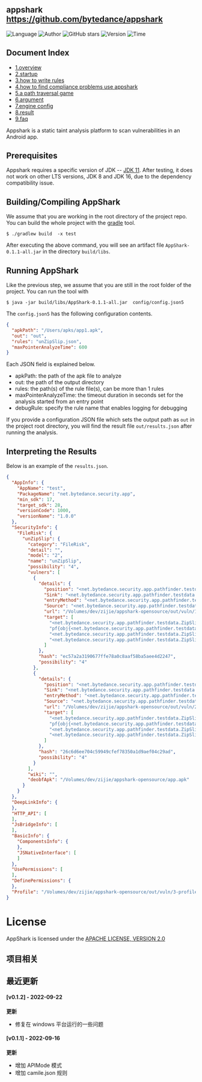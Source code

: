 ## appshark <https://github.com/bytedance/appshark>
<!--auto_detail_badge_begin_0b490ffb61b26b45de3ea5d7dd8a582e-->
![Language](https://img.shields.io/badge/Language-Kotlin-blue)
![Author](https://img.shields.io/badge/Author-bytedance-orange)
![GitHub stars](https://img.shields.io/github/stars/bytedance/appshark.svg?style=flat&logo=github)
![Version](https://img.shields.io/badge/Version-V0.1.2-red)
![Time](https://img.shields.io/badge/Join-20220914-green)
<!--auto_detail_badge_end_fef74f2d7ea73fcc43ff78e05b1e7451-->

## Document Index
- [1.overview](doc/zh/overview.md)
- [2.startup](doc/zh/startup.md)
- [3.how to write rules](doc/zh/how_to_write_rules.md)
- [4.how to find compliance problems use appshark](doc/zh/how_to_find_compliance_problem_use_appshark.md)
- [5.a path traversal game](doc/zh/path_traversal_game.md)
- [6.argument](doc/zh/argument.md)
- [7.engine config](doc/zh/EngineConfig.md)
- [8.result](doc/zh/result.md)
- [9.faq](doc/zh/faq.md)


Appshark is a static taint analysis platform to scan vulnerabilities in an Android app.

## Prerequisites

Appshark requires a specific version of JDK
-- [JDK 11](https://www.oracle.com/java/technologies/javase/jdk11-archive-downloads.html). After testing, it does not
work on other LTS versions, JDK 8 and JDK 16, due to the dependency compatibility issue.

## Building/Compiling AppShark

We assume that you are working in the root directory of the project repo. You can build the whole project with
the [gradle](https://gradle.org/) tool.

```shell
$ ./gradlew build  -x test 
```

After executing the above command, you will see an artifact file `AppShark-0.1.1-all.jar` in the directory `build/libs`.

## Running AppShark

Like the previous step, we assume that you are still in the root folder of the project. You can run the tool with

 ```shell
 $ java -jar build/libs/AppShark-0.1.1-all.jar  config/config.json5
 ```

The `config.json5` has the following configuration contents.

```JSON
{
  "apkPath": "/Users/apks/app1.apk",
  "out": "out",
  "rules": "unZipSlip.json",
  "maxPointerAnalyzeTime": 600
} 
```

Each JSON field is explained below.

- apkPath: the path of the apk file to analyze
- out: the path of the output directory
- rules: the path(s) of the rule file(s), can be more than 1 rules
- maxPointerAnalyzeTime: the timeout duration in seconds set for the analysis started from an entry point
- debugRule: specify the rule name that enables logging for debugging

If you provide a configuration JSON file which sets the output path as `out` in the project root directory, you will
find the result file `out/results.json` after running the analysis.

## Interpreting the Results

Below is an example of the `results.json`.

```JSON
{
  "AppInfo": {
    "AppName": "test",
    "PackageName": "net.bytedance.security.app",
    "min_sdk": 17,
    "target_sdk": 28,
    "versionCode": 1000,
    "versionName": "1.0.0"
  },
  "SecurityInfo": {
    "FileRisk": {
      "unZipSlip": {
        "category": "FileRisk",
        "detail": "",
        "model": "2",
        "name": "unZipSlip",
        "possibility": "4",
        "vulners": [
          {
            "details": {
              "position": "<net.bytedance.security.app.pathfinder.testdata.ZipSlip: void UnZipFolderFix1(java.lang.String,java.lang.String)>",
              "Sink": "<net.bytedance.security.app.pathfinder.testdata.ZipSlip: void UnZipFolderFix1(java.lang.String,java.lang.String)>->$r31",
              "entryMethod": "<net.bytedance.security.app.pathfinder.testdata.ZipSlip: void f()>",
              "Source": "<net.bytedance.security.app.pathfinder.testdata.ZipSlip: void UnZipFolderFix1(java.lang.String,java.lang.String)>->$r3",
              "url": "/Volumes/dev/zijie/appshark-opensource/out/vuln/1-unZipSlip.html",
              "target": [
                "<net.bytedance.security.app.pathfinder.testdata.ZipSlip: void UnZipFolderFix1(java.lang.String,java.lang.String)>->$r3",
                "pf{obj{<net.bytedance.security.app.pathfinder.testdata.ZipSlip: void UnZipFolderFix1(java.lang.String,java.lang.String)>:35=>java.lang.StringBuilder}(unknown)->@data}",
                "<net.bytedance.security.app.pathfinder.testdata.ZipSlip: void UnZipFolderFix1(java.lang.String,java.lang.String)>->$r11",
                "<net.bytedance.security.app.pathfinder.testdata.ZipSlip: void UnZipFolderFix1(java.lang.String,java.lang.String)>->$r31"
              ]
            },
            "hash": "ec57a2a3190677ffe78a0c8aaf58ba5aee4d2247",
            "possibility": "4"
          },
          {
            "details": {
              "position": "<net.bytedance.security.app.pathfinder.testdata.ZipSlip: void UnZipFolder(java.lang.String,java.lang.String)>",
              "Sink": "<net.bytedance.security.app.pathfinder.testdata.ZipSlip: void UnZipFolder(java.lang.String,java.lang.String)>->$r34",
              "entryMethod": "<net.bytedance.security.app.pathfinder.testdata.ZipSlip: void f()>",
              "Source": "<net.bytedance.security.app.pathfinder.testdata.ZipSlip: void UnZipFolder(java.lang.String,java.lang.String)>->$r3",
              "url": "/Volumes/dev/zijie/appshark-opensource/out/vuln/2-unZipSlip.html",
              "target": [
                "<net.bytedance.security.app.pathfinder.testdata.ZipSlip: void UnZipFolder(java.lang.String,java.lang.String)>->$r3",
                "pf{obj{<net.bytedance.security.app.pathfinder.testdata.ZipSlip: void UnZipFolder(java.lang.String,java.lang.String)>:33=>java.lang.StringBuilder}(unknown)->@data}",
                "<net.bytedance.security.app.pathfinder.testdata.ZipSlip: void UnZipFolder(java.lang.String,java.lang.String)>->$r14",
                "<net.bytedance.security.app.pathfinder.testdata.ZipSlip: void UnZipFolder(java.lang.String,java.lang.String)>->$r34"
              ]
            },
            "hash": "26c6d6ee704c59949cfef78350a1d9aef04c29ad",
            "possibility": "4"
          }
        ],
        "wiki": "",
        "deobfApk": "/Volumes/dev/zijie/appshark-opensource/app.apk"
      }
    }
  },
  "DeepLinkInfo": {
  },
  "HTTP_API": [
  ],
  "JsBridgeInfo": [
  ],
  "BasicInfo": {
    "ComponentsInfo": {
    },
    "JSNativeInterface": [
    ]
  },
  "UsePermissions": [
  ],
  "DefinePermissions": {
  },
  "Profile": "/Volumes/dev/zijie/appshark-opensource/out/vuln/3-profiler.json"
}

```

# License

AppShark is licensed under the [APACHE LICENSE, VERSION 2.0](http://www.apache.org/licenses/LICENSE-2.0)


<!--auto_detail_active_begin_e1c6fb434b6f0baf6912c7a1934f772b-->
## 项目相关


## 最近更新

#### [v0.1.2] - 2022-09-22

**更新**  
- 修复在 windows 平台运行的一些问题

#### [v0.1.1] - 2022-09-16

**更新**  
- 增加 APIMode 模式  
- 增加 camile.json 规则

<!--auto_detail_active_end_f9cf7911015e9913b7e691a7a5878527-->
